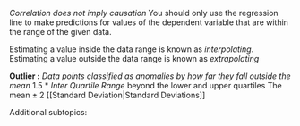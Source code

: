 *Correlation does not imply causation*
You should only use the regression line to make predictions for values of the dependent variable that are within the range of the given data.

Estimating a value inside the data range is known as *interpolating*.
Estimating a value outside the data range is known as *extrapolating*


**Outlier :**
*Data points classified as anomalies by how far they fall outside the mean*
1.5 \* *Inter Quartile Range* beyond the lower and upper quartiles 
The mean $\pm$ 2 [[Standard Deviation|Standard Deviations]] 

Additional subtopics:
```folder-index-content
```